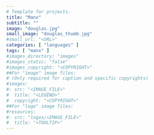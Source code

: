 ```yaml
---
# Template for projects.
title: "Manx"
subtitle: ""
image: "douglas.jpg"
small_image: "douglas_thumb.jpg"
#small_url: "<URL>"
categories: [ "languages" ]
tags: [ "manx" ]
#images_directory; "images"
#images_static: "false"
#images_copyright: "<COPYRIGHT>"
##For "image" image files:
# (Only required for caption and specific copyrights)
#images:
#- src: "<IMAGE_FILE>"
#  title: "<LEGEND>"
#  copyright: "<COPYRIGHT>"
##For "logo" image files:
#resources:
#- src: "logos/<IMAGE_FILE>"
#  title: "<TOOLTIP>"
---
```


